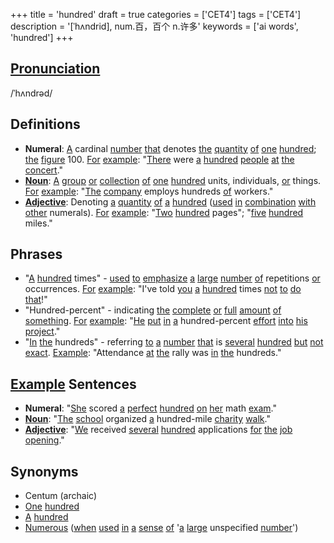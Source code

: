 +++
title = 'hundred'
draft = true
categories = ['CET4']
tags = ['CET4']
description = '[ˈhʌndrid], num.百，百个 n.许多'
keywords = ['ai words', 'hundred']
+++

## [Pronunciation](/post/pronunciation/)
/ˈhʌndrəd/

## Definitions
- **Numeral**: [A](/post/a/) cardinal [number](/post/number/) [that](/post/that/) denotes [the](/post/the/) [quantity](/post/quantity/) [of](/post/of/) [one](/post/one/) [hundred](/post/hundred/); [the](/post/the/) [figure](/post/figure/) 100. [For](/post/for/) [example](/post/example/): "[There](/post/there/) were [a](/post/a/) [hundred](/post/hundred/) [people](/post/people/) [at](/post/at/) [the](/post/the/) [concert](/post/concert/)."
- **[Noun](/post/noun/)**: [A](/post/a/) [group](/post/group/) [or](/post/or/) [collection](/post/collection/) [of](/post/of/) [one](/post/one/) [hundred](/post/hundred/) units, individuals, [or](/post/or/) things. [For](/post/for/) [example](/post/example/): "[The](/post/the/) [company](/post/company/) employs hundreds [of](/post/of/) workers."
- **[Adjective](/post/adjective/)**: Denoting [a](/post/a/) [quantity](/post/quantity/) [of](/post/of/) [a](/post/a/) [hundred](/post/hundred/) ([used](/post/used/) [in](/post/in/) [combination](/post/combination/) [with](/post/with/) [other](/post/other/) numerals). [For](/post/for/) [example](/post/example/): "[Two](/post/two/) [hundred](/post/hundred/) pages"; "[five](/post/five/) [hundred](/post/hundred/) miles."

## Phrases
- "[A](/post/a/) [hundred](/post/hundred/) times" - [used](/post/used/) [to](/post/to/) [emphasize](/post/emphasize/) [a](/post/a/) [large](/post/large/) [number](/post/number/) [of](/post/of/) repetitions [or](/post/or/) occurrences. [For](/post/for/) [example](/post/example/): "I've told [you](/post/you/) [a](/post/a/) [hundred](/post/hundred/) times [not](/post/not/) [to](/post/to/) [do](/post/do/) [that](/post/that/)!"
- "Hundred-percent" - indicating [the](/post/the/) [complete](/post/complete/) [or](/post/or/) [full](/post/full/) [amount](/post/amount/) [of](/post/of/) [something](/post/something/). [For](/post/for/) [example](/post/example/): "[He](/post/he/) [put](/post/put/) [in](/post/in/) [a](/post/a/) hundred-percent [effort](/post/effort/) [into](/post/into/) [his](/post/his/) [project](/post/project/)."
- "[In](/post/in/) [the](/post/the/) hundreds" - referring [to](/post/to/) [a](/post/a/) [number](/post/number/) [that](/post/that/) is [several](/post/several/) [hundred](/post/hundred/) [but](/post/but/) [not](/post/not/) [exact](/post/exact/). [Example](/post/example/): "Attendance [at](/post/at/) [the](/post/the/) rally was [in](/post/in/) [the](/post/the/) hundreds."

## [Example](/post/example/) Sentences
- **Numeral**: "[She](/post/she/) scored [a](/post/a/) [perfect](/post/perfect/) [hundred](/post/hundred/) [on](/post/on/) [her](/post/her/) math [exam](/post/exam/)."
- **[Noun](/post/noun/)**: "[The](/post/the/) [school](/post/school/) organized [a](/post/a/) hundred-mile [charity](/post/charity/) [walk](/post/walk/)."
- **[Adjective](/post/adjective/)**: "[We](/post/we/) received [several](/post/several/) [hundred](/post/hundred/) applications [for](/post/for/) [the](/post/the/) [job](/post/job/) [opening](/post/opening/)."

## Synonyms
- Centum (archaic)
- [One](/post/one/) [hundred](/post/hundred/)
- [A](/post/a/) [hundred](/post/hundred/)
- [Numerous](/post/numerous/) ([when](/post/when/) [used](/post/used/) [in](/post/in/) [a](/post/a/) [sense](/post/sense/) [of](/post/of/) '[a](/post/a/) [large](/post/large/) unspecified [number](/post/number/)')
